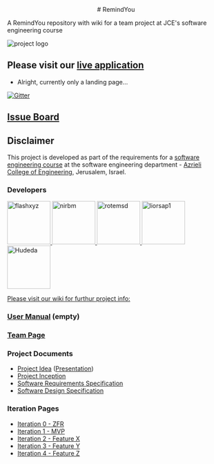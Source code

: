 <div style="text-align:center">
# RemindYou
</div>



A RemindYou repository with wiki for a team project at JCE's software engineering course

![project logo](https://github.com/flashxyz/RemindYou/blob/master/remindyou_logo.jpg?raw=true)

## Please visit our [live application](https://demo.reactstarterkit.com/)
- Alright, currently only a landing page...

[![Gitter](https://badges.gitter.im/flashxyz/RemindYou.svg)](https://gitter.im/flashxyz/RemindYou?utm_source=badge&utm_medium=badge&utm_campaign=pr-badge)

## [Issue Board](https://huboard.com/robi-y/seproject-team-template#/)

## Disclaimer
This project is developed as part of the requirements for a [software engineering course](https://github.com/jce-il/se-class/wiki) at the software engineering department - [Azrieli College of Engineering](http://www.jce.ac.il/), Jerusalem, Israel.

### Developers
<a href="https://github.com/flashxyz">
<img src="https://avatars0.githubusercontent.com/u/13337543?v=3&s=140" alt="flashxyz" width="100" height="100">
<a href="https://github.com/nirbm">
<img src="https://avatars1.githubusercontent.com/u/14259229?v=3&s=460" alt="nirbm" width="100" height="100">
<a href="https://github.com/rotemsd">
<img src="https://avatars2.githubusercontent.com/u/17545972?v=3&s=460" alt="rotemsd" width="100" height="100">
<a href="https://github.com/liorsap1">
<img src="https://avatars3.githubusercontent.com/u/17621187?v=3&s=460" alt="liorsap1" width="100" height="100">
<a href="https://github.com/Hudeda">
<img src="https://avatars2.githubusercontent.com/u/17565414?v=3&s=460" alt="Hudeda" width="100" height="100">


Please visit our wiki for furthur project info: 

### [User Manual](../../wiki/user-manual) (empty)

### [Team Page](../../wiki/team)

### Project Documents
- [Project Idea](docs/idea.pdf) ([Presentation](https://github.com/Hudeda/project/blob/master/ToRemindYou.pptx?raw=true))
- [Project Inception](https://github.com/Hudeda/project/blob/master/ToRemindYou.docx?raw=true)
- [Software Requirements Specification](../../wiki/srs)
- [Software Design Specification](../../wiki/sds)

### Iteration Pages
- [Iteration 0 - ZFR](../../wiki/iter0-zfr)
- [Iteration 1 - MVP]()
- [Iteration 2 - Feature X]()
- [Iteration 3 - Feature Y]()
- [Iteration 4 - Feature Z]()



